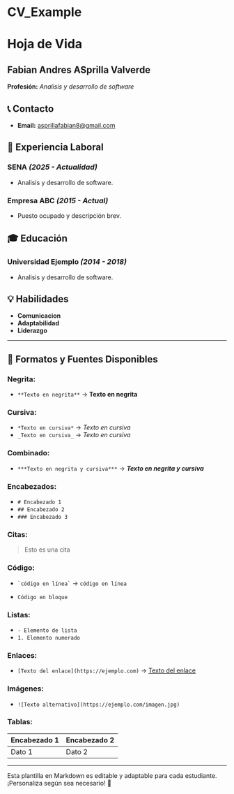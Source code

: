 # CV_Example
# Hoja de Vida

## Fabian Andres ASprilla Valverde 
**Profesión:** _Analisis y desarrollo de software_

## 📞 Contacto
- **Email:** [asprillafabian8@gmail.com](mailto:correo@ejemplo.com)

## 🏢 Experiencia Laboral
### **SENA** _(2025 - Actualidad)_
- Analisis y desarrollo de software.

### **Empresa ABC** _(2015 - Actual)_
- Puesto ocupado y descripción brev.

## 🎓 Educación
### **Universidad Ejemplo** _(2014 - 2018)_
- Analisis y desarrollo de software.

## 💡 Habilidades
- **Comunicacion**
- **Adaptabilidad**
- **Liderazgo**

---

## 🎨 Formatos y Fuentes Disponibles

### **Negrita:**
- `**Texto en negrita**` → **Texto en negrita**

### **Cursiva:**
- `*Texto en cursiva*` → *Texto en cursiva*
- `_Texto en cursiva_` → _Texto en cursiva_

### **Combinado:**
- `***Texto en negrita y cursiva***` → ***Texto en negrita y cursiva***

### **Encabezados:**
- `# Encabezado 1`
- `## Encabezado 2`
- `### Encabezado 3`

### **Citas:**
> Esto es una cita

### **Código:**
- `` `código en línea` `` → `código en línea`
- ```
  Código en bloque
  ```

### **Listas:**
- `- Elemento de lista`
- `1. Elemento numerado`

### **Enlaces:**
- `[Texto del enlace](https://ejemplo.com)` → [Texto del enlace](https://ejemplo.com)

### **Imágenes:**
- `![Texto alternativo](https://ejemplo.com/imagen.jpg)`

### **Tablas:**
| Encabezado 1 | Encabezado 2 |
|-------------|-------------|
| Dato 1     | Dato 2      |

---

Esta plantilla en Markdown es editable y adaptable para cada estudiante. ¡Personaliza según sea necesario! 🎯

